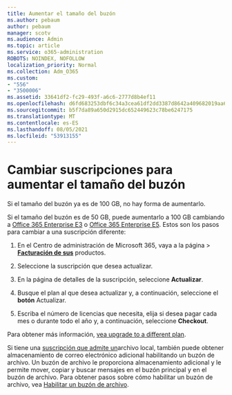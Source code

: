```yaml
---
title: Aumentar el tamaño del buzón
ms.author: pebaum
author: pebaum
manager: scotv
ms.audience: Admin
ms.topic: article
ms.service: o365-administration
ROBOTS: NOINDEX, NOFOLLOW
localization_priority: Normal
ms.collection: Adm_O365
ms.custom:
- "556"
- "3500006"
ms.assetid: 33641df2-fc29-493f-a6c6-2777d8b4ef11
ms.openlocfilehash: d6fd683253dbf6c34a3cea61df2dd3387d8642a409682019aa62ef3b619e84aa
ms.sourcegitcommit: b5f7da89a650d2915dc652449623c78be6247175
ms.translationtype: MT
ms.contentlocale: es-ES
ms.lasthandoff: 08/05/2021
ms.locfileid: "53913155"
---
```

# <a name="switch-subscriptions-to-increase-mailbox-size"></a>Cambiar suscripciones para aumentar el tamaño del buzón

Si el tamaño del buzón ya es de 100 GB, no hay forma de aumentarlo.
  
Si el tamaño del buzón es de 50 GB, puede aumentarlo a 100 GB cambiando a [Office 365 Enterprise E3](https://products.office.com/business/office-365-enterprise-e3-business-software) o [Office 365 Enterprise E5](https://products.office.com/business/office-365-enterprise-e5-business-software). Estos son los pasos para cambiar a una suscripción diferente:
  
1. En el Centro de administración de Microsoft 365, vaya  a la página \> **[Facturación de sus](https://go.microsoft.com/fwlink/p/?linkid=842054)** productos.

2. Seleccione la suscripción que desea actualizar.

3. En la página de detalles de la suscripción, seleccione **Actualizar**.

4. Busque el plan al que desea actualizar y, a continuación, seleccione el **botón** Actualizar.

5. Escriba el número de licencias que necesita, elija si desea pagar cada mes o durante todo el año y, a continuación, seleccione **Checkout**.

Para obtener más información, [vea upgrade to a different plan](https://docs.microsoft.com/microsoft-365/commerce/subscriptions/upgrade-to-different-plan).

Si tiene una [suscripción que admite un](https://docs.microsoft.com/office365/servicedescriptions/exchange-online-archiving-service-description/exchange-online-archiving-service-description)archivo local, también puede obtener almacenamiento de correo electrónico adicional habilitando un buzón de archivo. Un buzón de archivo le proporciona almacenamiento adicional y le permite mover, copiar y buscar mensajes en el buzón principal y en el buzón de archivo. Para obtener pasos sobre cómo habilitar un buzón de archivo, vea [Habilitar un buzón de archivo](https://docs.microsoft.com/microsoft-365/compliance/enable-archive-mailboxes).